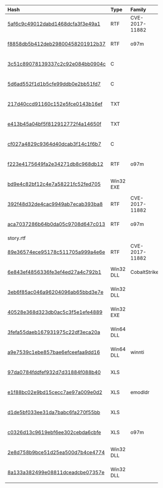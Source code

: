 |Hash|Type|Family|Frist_Seen|Name|
|:--|:--|:--|:--|:--|
|[5af6c9c49012dabd1468dcfa3f3e49a1](https://www.virustotal.com/gui/file/5af6c9c49012dabd1468dcfa3f3e49a1)|RTF|CVE-2017-11882|2018-12-09 10:46:48|Academic_32.doc|
|[f8858db5b412deb29800458201912b37](https://www.virustotal.com/gui/file/f8858db5b412deb29800458201912b37)|RTF|o97m|2018-07-11 16:07:21|attachment|
|[3c51c89078139337c2c92e084bb0904c](https://www.virustotal.com/gui/file/3c51c89078139337c2c92e084bb0904c)|C||2018-06-04 06:46:02|TOP_NEWS_Japan_to_Support_the_Election.js|
|[5d6ad552f1d1b5cfe99ddb0e2bb51fd7](https://www.virustotal.com/gui/file/5d6ad552f1d1b5cfe99ddb0e2bb51fd7)|C||2018-06-04 06:35:09|Philippines-draws-three-hard-new-lines-on-china .js|
|[217d40ccd91160c152e5fce0143b16ef](https://www.virustotal.com/gui/file/217d40ccd91160c152e5fce0143b16ef)|TXT||2018-06-04 04:33:52|CNR.Movement.mp4.js|
|[e413b45a04bf5f812912772f4a14650f](https://www.virustotal.com/gui/file/e413b45a04bf5f812912772f4a14650f)|TXT||2018-06-01 07:26:28|[pdf]Interview-Questions.pdf.js|
|[cf027a4829c9364d40dcab3f14c1f6b7](https://www.virustotal.com/gui/file/cf027a4829c9364d40dcab3f14c1f6b7)|C||2018-05-23 09:34:42|[docx]Interview-Questions.docx.js|
|[f223e4175649fa2e34271db8c968db12](https://www.virustotal.com/gui/file/f223e4175649fa2e34271db8c968db12)|RTF|o97m|2018-01-31 02:34:04|9d0c4ec62abe79e754eaa2fd7696f98441bc783781d8656065cddfae3dbf503e.bin|
|[bd9e4c82bf12c4e7a58221fc52fed705](https://www.virustotal.com/gui/file/bd9e4c82bf12c4e7a58221fc52fed705)|Win32 EXE||2017-12-24 14:28:34|VirusShare_bd9e4c82bf12c4e7a58221fc52fed705|
|[392f48d32de4cac9949ab7ecab393ba8](https://www.virustotal.com/gui/file/392f48d32de4cac9949ab7ecab393ba8)|RTF|CVE-2017-11882|2017-12-22 07:59:25|Question about story.doc|
|[aca7037286b64b0da05c9708d647c013](https://www.virustotal.com/gui/file/aca7037286b64b0da05c9708d647c013)|RTF|o97m|2017-12-06 18:13:06|Questions about the story.rtf|
|[89e36574ece95178c511705a999a4e6e](https://www.virustotal.com/gui/file/89e36574ece95178c511705a999a4e6e)|RTF|CVE-2017-11882|2017-11-19 16:35:25|c63ccc5c08c3863d7eb330b69f96c1bcf1e031201721754132a4c4d0baff36f8.rtf|
|[6e843ef4856336fe3ef4ed27a4c792b1](https://www.virustotal.com/gui/file/6e843ef4856336fe3ef4ed27a4c792b1)|Win32 DLL|CobaltStrike|2017-08-16 15:30:56|myfile.exe|
|[3eb6f85ac046a96204096ab65bbd3e7e](https://www.virustotal.com/gui/file/3eb6f85ac046a96204096ab65bbd3e7e)|Win32 DLL||2017-08-04 16:18:02|green.ddd|
|[40528e368d323db0ac5c3f5e1efe4889](https://www.virustotal.com/gui/file/40528e368d323db0ac5c3f5e1efe4889)|Win32 EXE||2017-06-19 18:56:12|mt.exe|
|[3fefa55daeb167931975c22df3eca20a](https://www.virustotal.com/gui/file/3fefa55daeb167931975c22df3eca20a)|Win64 DLL||2017-03-23 06:04:29|filedata|
|[a9e7539c1ebe857bae6efceefaa9dd16](https://www.virustotal.com/gui/file/a9e7539c1ebe857bae6efceefaa9dd16)|Win64 DLL|winnti|2015-10-23 04:09:23| |
|[97da0784fddfef932d7d31884f088b40](https://www.virustotal.com/gui/file/97da0784fddfef932d7d31884f088b40)|XLS||2015-10-02 07:02:19|/home/virustotal/sample/97DA0784FDDFEF932D7D31884F088B40|
|[e1f88bc02e9bd15cecc7ae97a009e0d2](https://www.virustotal.com/gui/file/e1f88bc02e9bd15cecc7ae97a009e0d2)|XLS|emodldr|2015-05-27 01:20:00|/home/virustotal/sample/E1F88BC02E9BD15CECC7AE97A009E0D2|
|[d1de5bf033ee31da7babc6fa270f55bb](https://www.virustotal.com/gui/file/d1de5bf033ee31da7babc6fa270f55bb)|XLS||2015-04-07 00:25:51|/home/virustotal/sample/D1DE5BF033EE31DA7BABC6FA270F55BB|
|[c0326d13c9619ebf6ee302cebda6cbfe](https://www.virustotal.com/gui/file/c0326d13c9619ebf6ee302cebda6cbfe)|XLS|o97m|2015-01-18 05:07:39|/home/virustotal/sample/C0326D13C9619EBF6EE302CEBDA6CBFE|
|[2e8d758b9bce51d25ea500d7b4ce4774](https://www.virustotal.com/gui/file/2e8d758b9bce51d25ea500d7b4ce4774)|Win32 DLL||2019-12-11 21:22:26|dttcodexgigas.2ff25745be760769157950d61e5cea308cc0a7ae|
|[8a133a382499e08811dceadcbe07357e](https://www.virustotal.com/gui/file/8a133a382499e08811dceadcbe07357e)|Win32 DLL||2019-11-21 10:16:09|fc7af68ce038b59bcdcee88e46c630036d98aeb6514580ebba0392c37114e57b.sample|
